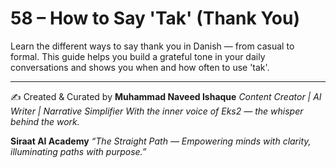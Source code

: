 # 58 – How to Say 'Tak' (Thank You)

Learn the different ways to say thank you in Danish — from casual to formal. This guide helps you build a grateful tone in your daily conversations and shows you when and how often to use 'tak'.

---
✍️ Created & Curated by
**Muhammad Naveed Ishaque**
*Content Creator | AI Writer | Narrative Simplifier*
*With the inner voice of Eks2 — the whisper behind the work.*

**Siraat AI Academy**
*“The Straight Path — Empowering minds with clarity, illuminating paths with purpose.”*
